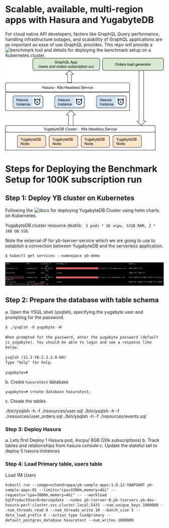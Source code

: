 # Scalable, available, multi-region apps with Hasura and YugabyteDB

For cloud native API developers, factors like GraphQL Query performance, handling infrastructure outages, and scalability of GraphQL applications are as important as ease of use GraphQL provides. This repo will provide a ![benchmark tool](./graphql-subscription-perf-tool) and details for deploying the benchmark setup on a Kubernetes cluster. ![Benchmark Setup](images/benchmark.png)


# Steps for Deploying the Benchmark Setup for 100K subscription run


## Step 1: Deploy YB cluster on Kubernetes

Following the ![docs](https://docs.yugabyte.com/latest/deploy/kubernetes/) for deploying YugabyteDB Cluster using helm charts on Kubernetes.

YugabyteDB cluster resource deatils: ` 3 pods * 16 vcpu, 32GB RAM, 2 * 100 GB SSD`.

Note the external-IP for yb-tserver-service which we are going to use to establish a connection between YugabyteDB and the serverless application.

```
$ kubectl get services --namespace yb-demo
```
![service](images/k8s_service.png)


## Step 2: Prepare the database with table schema

a. Open the YSQL shell (ysqlsh), specifying the yugabyte user and prompting for the password.

```
$ ./ysqlsh -U yugabyte -W

When prompted for the password, enter the yugabyte password (default is yugabyte). You should be able to login and see a response like below.

ysqlsh (11.2-YB-2.3.3.0-b0)
Type "help" for help.

yugabyte=#
```

b. Create `hasuratest` database

```
yugabyte=# create database hasuratest;
```
c. Create the tables

./bin/ysqlsh -h <yb-tserver-service> -f ./resources/user.sql
./bin/ysqlsh -h <yb-tserver-service> -f ./resources/user_orders.sql
./bin/ysqlsh -h <yb-tserver-service> -f ./resources/events.sql

### Step 3: Deploy Hasura

a. Lets first Deploy 1 Hasura pod, 4vcpu/ 8GB (20k subscriptions)
b. Track tables and relationships from hasura console
c. Update the stateful set to deploy 5 hasura instances

### Step 4: Load Primary table, users table

Load 1M Users

```
kubectl run --image=nchandrappa/yb-sample-apps:1.0.12-SNAPSHOT yb-sample-apps-01 --limits="cpu=3200m,memory=4Gi" --requests="cpu=3000m,memory=4Gi" -- --workload SqlProductUserOrdersUpdate --nodes yb-tserver-0.yb-tservers.yb-dev-hasura-perf-cluster.svc.cluster.local:5433 --num_unique_keys 1000000 --num_threads_read 0 --num_threads_write 10 --batch_size 5 --data_load_prefix 0 --action_type loadprimary --default_postgres_database hasuratest --num_writes 1000000
```

### 





